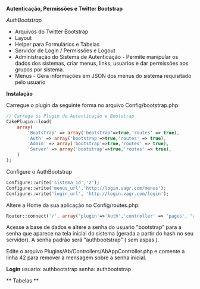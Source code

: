 **Autenticação, Permissões e Twitter Bootstrap**

*AuthBootstrap*

- Arquivos do Twitter Bootstrap
- Layout
- Helper para Formulários e Tabelas
- Servidor de Login / Permissões e Logout
- Administração do Sistema de Autenticação - Permite manipular os dados dos sistemas, criar menus, links, usuarios e dar permissões aos grupos por sistema.
- Menus - Gera informações em JSON dos menus do sistema requisitado pelo usuario

**Instalação**

Carregue o plugin da seguinte forma no arquivo Config/bootstrap.php:

```php
// Carrega os Plugin de Autenticação e Bootstrap
CakePlugin::load(
	array(
		'Bootstrap' => array('bootstrap'=>true,'routes' => true),
		'Auth' => array('bootstrap'=>true,'routes' => true),
		'Admin' => array('bootstrap'=>true,'routes' => true),
		'Server' => array('bootstrap'=>true,'routes' => true),
	)
);
```
Configure o AuthBootstrap
```php
Configure::write('sistema_id','2');
Configure::write('menus_url','http://login.vagr.com/menus');
Configure::write('login_url', 'http://login.vagr.com/login');
```

Altere a Home da sua aplicação no Config/routes.php:
```php
Router::connect('/', array('plugin'=>'Auth','controller' => 'pages', 'action' => 'display', 'home'));
```

Acesse a base de dados e altere a senha do usuario "bootstrap" para a senha que aparece na tela inicial do sistema (gerada a partir do hash no seu servidor). A senha padrão será "authbootstrap" ( sem aspas ).

Edite o arquivo Plugins/Ab/Controllers/AbAppController.php e comente a linha 42 para remover a mensagem sobre a senha inicial.

**Login**
usuario: authbootstrap
senha: authbootstrap


** Tabelas **
